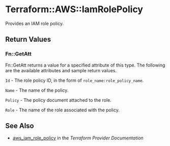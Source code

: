# Terraform::AWS::IamRolePolicy

Provides an IAM role policy.

## Return Values

### Fn::GetAtt

Fn::GetAtt returns a value for a specified attribute of this type. The following are the available attributes and sample return values.

`Id` - The role policy ID, in the form of `role_name:role_policy_name`.

`Name` - The name of the policy.

`Policy` - The policy document attached to the role.

`Role` - The name of the role associated with the policy.

## See Also

* [aws_iam_role_policy](https://www.terraform.io/docs/providers/aws/r/iam_role_policy.html) in the _Terraform Provider Documentation_